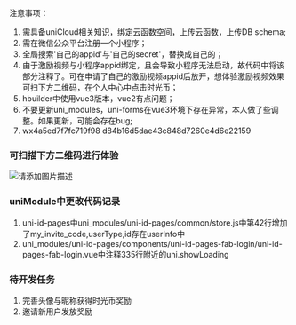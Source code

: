 注意事项：
1. 需具备uniCloud相关知识，绑定云函数空间，上传云函数，上传DB schema;
2. 需在微信公众平台注册一个小程序；
3. 全局搜索'自己的appid'与'自己的secret'，替换成自己的；
4. 由于激励视频与小程序appid绑定，且会导致小程序无法启动，故代码中将该部分注释了。可在申请了自己的激励视频appid后放开，想体验激励视频效果可扫下方二维码，在个人中心中点击时光币；
5. hbuilder中使用vue3版本，vue2有点问题；
6. 不要更新uni_modules，uni-forms在vue3环境下存在异常，本人做了些调整。如果更新，可能会存在bug;
7. wx4a5ed7f7fc719f98 d84b16d5dae43c848d7260e4d6e22159
### 可扫描下方二维码进行体验
![请添加图片描述](https://img-blog.csdnimg.cn/38352d90b1a84320891851686d19c8f2.jpeg)

### uniModule中更改代码记录
1. uni-id-pages中uni_modules/uni-id-pages/common/store.js中第42行增加了my_invite_code,userType,id存在userInfo中
2. uni_modules/uni-id-pages/components/uni-id-pages-fab-login/uni-id-pages-fab-login.vue中注释335行附近的uni.showLoading

### 待开发任务
1. 完善头像与昵称获得时光币奖励
2. 邀请新用户发放奖励